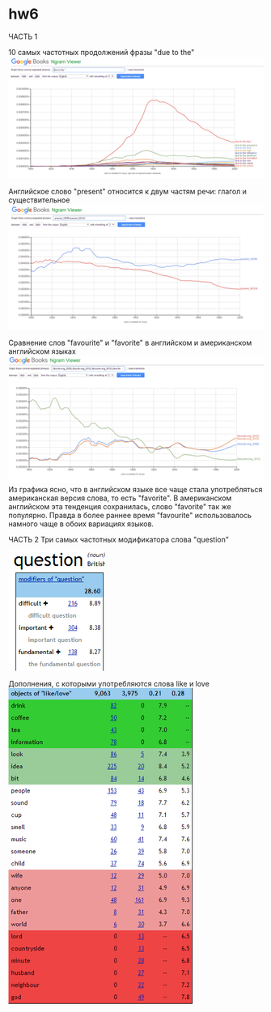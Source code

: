 # hw6
ЧАСТЬ 1

  10 самых частотных продолжений фразы "due to the"
  ![](https://github.com/elieli99/hw6/blob/master/Screenshot%20(8).png?raw=true)

  Английское слово "present" относится к двум частям речи: глагол и существительное
  ![](https://github.com/elieli99/hw6/blob/master/Screenshot%20(9).png?raw=true)

  Сравнение слов "favourite" и "favorite" в английском и американском английском языках
  ![](https://github.com/elieli99/hw6/blob/master/Screenshot%20(10).png?raw=true)
  Из графика ясно, что в английском языке все чаще стала употребляться американская версия слова, то есть "favorite". В    американском английском эта тенденция сохранилась, слово "favorite" так же популярно. Правда в более раннее время "favourite" использовалось намного чаще в обоих вариациях языков. 

ЧАСТЬ 2
Три самых частотных модификатора слова "question"


![](https://github.com/elieli99/hw6/blob/master/Screenshot%20(11).png?raw=true)

Дополнения, с которыми употребляются слова like и love
![](https://github.com/elieli99/hw6/blob/master/Screenshot%20(12).png?raw=true)
